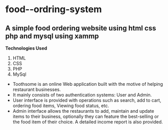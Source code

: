 # food--ordring-system
## A simple food ordering website using html css php and mysql using xammp 
**Technologies Used**
1. HTML
2. CSS
3. PHP
4. MySql

* Toothsome is an online Web application built with the motive of helping restaurant businesses.
* It mainly consists of two authentication systems: User and Admin.
* User interface is provided with operations such as search, add to cart, ordering food items, Viewing food status, etc.
* Admin interface allows the restaurants to add, maintain and update items to their business, optionally they can feature the best-selling or the food item of their choice. A detailed income report is also provided.
